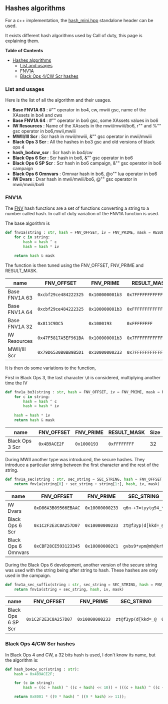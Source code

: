 ## Hashes algorithms

For a c++ implementation, the [hash_mini.hpp](https://github.com/ate47/atian-cod-tools/blob/main/src/shared/utils/hash_mini.hpp) standalone header can be used.

It exists different hash algorithms used by Call of duty, this page is explaining them.

**Table of Contents**
- [Hashes algorithms](#hashes-algorithms)
  - [List and usages](#list-and-usages)
  - [FNV1A](#fnv1a)
  - [Black Ops 4/CW Scr hashes](#black-ops-4cw-scr-hashes)

### List and usages

Here is the list of all the algorithm and their usages.

- **Base FNV1A 63** : #"" operator in bo4, cw, mwiii gsc, name of the XAssets in bo4 and cws
- **Base FNV1A 64** : #"" operator in bo6 gsc, some XAssets values in bo6
- **IW Resources** : Name of the XAssets in the mwii/mwiii/bo6, r"" and %"" gsc operator in bo6,mwii,mwiii
- **MWII/III Scr** : Scr hash in mwii/mwiii, &"" gsc operator in mwii/mwiii
- **Black Ops 3 Scr** : All the hashes in bo3 gsc and old versions of black ops 4
- **hash_bo4cw_scr** : Scr hash in bo4/cw
- **Black Ops 6 Scr** : Scr hash in bo6, &"" gsc operator in bo6
- **Black Ops 6 SP Scr** : Scr hash in bo6 campaign, &"" gsc operator in bo6 campaign
- **Black Ops 6 Omnvars** : Omnvar hash in bo6, @o"" lua operator in bo6
- **IW Dvars** : Dvar hash in mwii/mwiii/bo6, @"" gsc operator in mwii/mwiii/bo6


### FNV1A

The [FNV](https://en.wikipedia.org/wiki/Fowler%E2%80%93Noll%E2%80%93Vo_hash_function) hash functions are a set of functions converting a string to a number called hash. In call of duty variation of the FNV1A function is used.

The base algorithm is

```python
def fnv1a(string : str, hash = FNV_OFFSET, iv = FNV_PRIME, mask = RESULT_MASK):
    for c in string:
        hash = hash ^ c
        hash = hash * iv

    return hash & mask

```

The function is then tuned using the FNV_OFFSET, FNV_PRIME and RESULT_MASK.

| name          | FNV_OFFSET           | FNV_PRIME       | RESULT_MASK          | Size |
| ------------- | -------------------- | --------------- | -------------------- | ---- |
| Base FNV1A 63 | `0xcbf29ce484222325` | `0x100000001b3` | `0x7FFFFFFFFFFFFFFF` | 63   |
| Base FNV1A 64 | `0xcbf29ce484222325` | `0x100000001b3` | `0xFFFFFFFFFFFFFFFF` | 64   |
| Base FNV1A 32 | `0x811C9DC5`         | `0x1000193`     | `0xFFFFFFFF`         | 32   |
| IW Resources  | `0x47F5817A5EF961BA` | `0x100000001b3` | `0x7FFFFFFFFFFFFFFF` | 63   |
| MWII/III Scr  | `0x79D6530B0BB9B5D1` | `0x10000000233` | `0x7FFFFFFFFFFFFFFF` | 63   |

It is then do some variations to the function, 


First in Black Ops 3, the last character `\0` is considered, multiplying another time the IV

```python
def fnv1a_bo3(string : str, hash = FNV_OFFSET, iv = FNV_PRIME, mask = RESULT_MASK):
    for c in string:
        hash = hash ^ c
        hash = hash * iv
    
    hash = hash * iv
    return hash & mask

```

| name            | FNV_OFFSET   | FNV_PRIME   | RESULT_MASK  | Size |
| --------------- | ------------ | ----------- | ------------ | ---- |
| Black Ops 3 Scr | `0x4B9ACE2F` | `0x1000193` | `0xFFFFFFFF` | 32   |

During MWII another type was introduced, the secure hashes. They introduce a particular string between the first character and the rest of the string.

```python
def fnv1a_sec(string : str, sec_string = SEC_STRING, hash = FNV_OFFSET, iv = FNV_PRIME, mask = RESULT_MASK):
    return fnv1a(string[0] + sec_string + string[1:], hash, iv, mask)

```

| name                | FNV_OFFSET           | FNV_PRIME       | SEC_STRING         | RESULT_MASK          | Size |
| ------------------- | -------------------- | --------------- | ------------------ | -------------------- | ---- |
| IW Dvars            | `0xD86A3B09566EBAAC` | `0x10000000233` | `q6n-+7=tyytg94_*` | `0xFFFFFFFFFFFFFFFF` | 64   |
| Black Ops 6 Scr     | `0x1C2F2E3C8A257D07` | `0x10000000233` | `zt@f3yp(d[kkd=_@` | `0xFFFFFFFFFFFFFFFF` | 64   |
| Black Ops 6 Omnvars | `0xCBF28CE593123345` | `0x100000002C1` | `gvbs9*vpm@mh@krh` | `0xFFFFFFFFFFFFFFFF` | 64   |

During the Black Ops 6 development, another version of the secure string was used with the string being after string to hash. These hashes are only used in the campaign.

```python
def fnv1a_sec_suffix(string : str, sec_string = SEC_STRING, hash = FNV_OFFSET, iv = FNV_PRIME, mask = RESULT_MASK):
    return fnv1a(string + sec_string, hash, iv, mask)

```

| name               | FNV_OFFSET           | FNV_PRIME       | SEC_STRING         | RESULT_MASK          | Size |
| ------------------ | -------------------- | --------------- | ------------------ | -------------------- | ---- |
| Black Ops 6 SP Scr | `0x1C2F2E3C8A257D07` | `0x10000000233` | `zt@f3yp(d[kkd=_@` | `0xFFFFFFFFFFFFFFFF` | 64   |

### Black Ops 4/CW Scr hashes

In Black Ops 4 and CW, a 32 bits hash is used, I don't know its name, but the algorithm is:

```python
def hash_bo4cw_scr(string : str):
    hash = 0x4B9ACE2F;

    for (c in string):
        hash = ((c + hash) ^ ((c + hash) << 10)) + (((c + hash) ^ ((c + hash) << 10)) >> 6);

    return 0x8001 * ((9 * hash) ^ ((9 * hash) >> 11));
```

